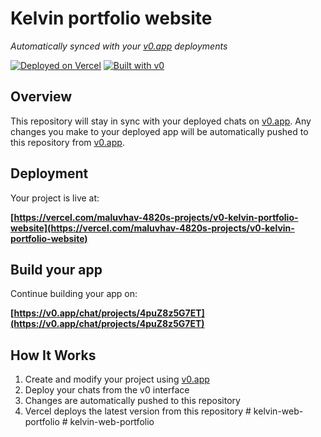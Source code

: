 # Kelvin portfolio website

*Automatically synced with your [v0.app](https://v0.app) deployments*

[![Deployed on Vercel](https://img.shields.io/badge/Deployed%20on-Vercel-black?style=for-the-badge&logo=vercel)](https://vercel.com/maluvhav-4820s-projects/v0-kelvin-portfolio-website)
[![Built with v0](https://img.shields.io/badge/Built%20with-v0.app-black?style=for-the-badge)](https://v0.app/chat/projects/4puZ8z5G7ET)

## Overview

This repository will stay in sync with your deployed chats on [v0.app](https://v0.app).
Any changes you make to your deployed app will be automatically pushed to this repository from [v0.app](https://v0.app).

## Deployment

Your project is live at:

**[https://vercel.com/maluvhav-4820s-projects/v0-kelvin-portfolio-website](https://vercel.com/maluvhav-4820s-projects/v0-kelvin-portfolio-website)**

## Build your app

Continue building your app on:

**[https://v0.app/chat/projects/4puZ8z5G7ET](https://v0.app/chat/projects/4puZ8z5G7ET)**

## How It Works

1. Create and modify your project using [v0.app](https://v0.app)
2. Deploy your chats from the v0 interface
3. Changes are automatically pushed to this repository
4. Vercel deploys the latest version from this repository
#   k e l v i n - w e b - p o r t f o l i o  
 #   k e l v i n - w e b - p o r t f o l i o  
 